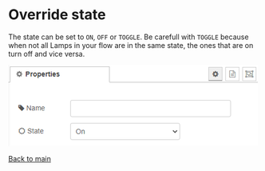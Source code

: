 # Override state

The state can be set to ```ON```, ```OFF``` or ```TOGGLE```. Be carefull with ```TOGGLE``` because when not all Lamps in your flow are in the same state, the ones that are on turn off and vice versa. 

![img](img/override-state-config.png)

[Back to main](../../README.MD)